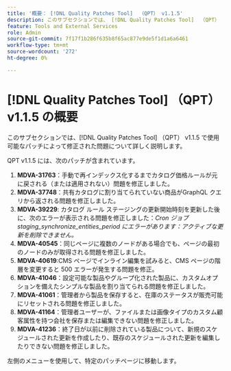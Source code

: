 ```yaml
---
title: '概要： [!DNL Quality Patches Tool]  （QPT） v1.1.5'
description: このサブセクションでは、 [!DNL Quality Patches Tool]  （QPT） v1.1.5 で使用可能なパッチによって修正された問題について詳しく説明します。
feature: Tools and External Services
role: Admin
source-git-commit: 7f17f1b286f635b8f65ac877e9de5f1d1a6a6461
workflow-type: tm+mt
source-wordcount: '272'
ht-degree: 0%

---
```


# [!DNL Quality Patches Tool] （QPT） v1.1.5 の概要

このサブセクションでは、[!DNL Quality Patches Tool] （QPT） v1.1.5 で使用可能なパッチによって修正された問題について詳しく説明します。

QPT v1.1.5 には、次のパッチが含まれています。

1. **MDVA-31763**：手動で再インデックス化するまでカタログ価格ルールが元に戻される（または適用されない）問題を修正しました。
1. **MDVA-37748**：共有カタログに割り当てられていない商品がGraphQL クエリから返される問題を修正しました。
1. **MDVA-39229**: カタログ ルール ステージングの更新開始時刻を更新した後に、次のエラーが表示される問題を修正しました：*Cron ジョブ staging_synchronize_entities_period にエラーがあります：アクティブな更新を削除できません。*
1. **MDVA-40545**：同じページに複数のノードがある場合でも、ページの最初のノードのみが取得される問題を修正しました。
1. **MDVA-40619**:CMS ページでインライン編集を試みると、CMS ページの階層を変更すると 500 エラーが発生する問題を修正。
1. **MDVA-41046**：設定可能な製品やグループ化された製品に、カスタムオプションを備えたシンプルな製品を割り当てられる問題を修正しました。
1. **MDVA-41061**：管理者から製品を保存すると、在庫のステータスが販売可能にリセットされる問題を修正しました。
1. **MDVA-41164**：管理者ユーザーが、ファイルまたは画像タイプのカスタム顧客属性を持つ会社を保存または編集できない問題を修正しました。
1. **MDVA-41236**：終了日が以前に削除されている製品について、新規のスケジュールされた更新を作成したり、既存のスケジュールされた更新を編集したりできない問題を修正しました。

左側のメニューを使用して、特定のパッチページに移動します。
